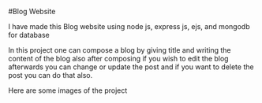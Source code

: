 #Blog Website

I have made this Blog website using node js, express js, ejs, and mongodb for database

In this project one can compose a blog by giving title and writing the content of the blog also after composing if you wish to edit the blog afterwards you can change or update the post and if you want to delete the post you can do that also.

Here are some images of the project
